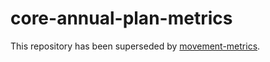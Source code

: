 # core-annual-plan-metrics
This repository has been superseded by [movement-metrics](https://github.com/wikimedia-research/movement-metrics).
